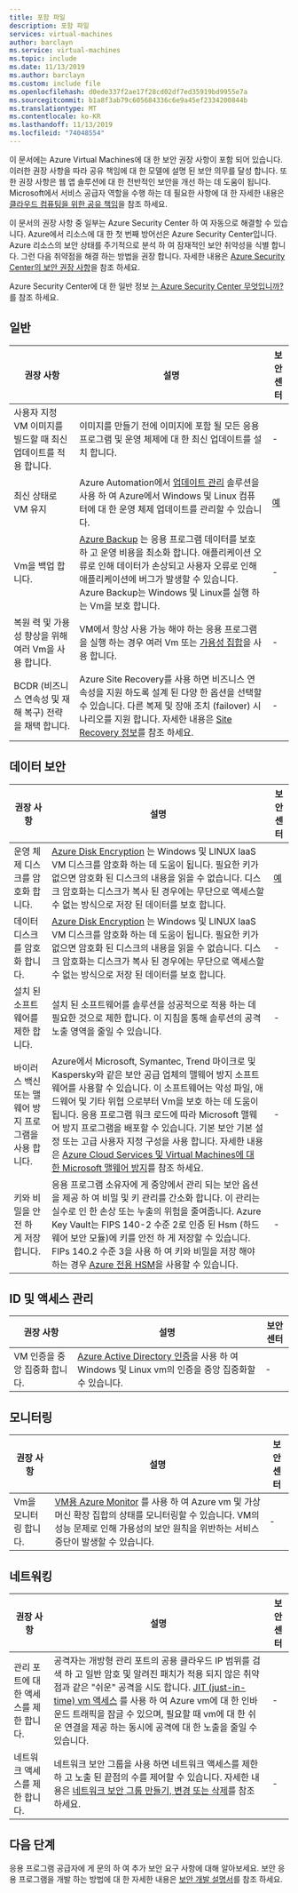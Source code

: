 ```yaml
---
title: 포함 파일
description: 포함 파일
services: virtual-machines
author: barclayn
ms.service: virtual-machines
ms.topic: include
ms.date: 11/13/2019
ms.author: barclayn
ms.custom: include file
ms.openlocfilehash: d0ede337f2ae17f28cd02df7ed35919bd9955e7a
ms.sourcegitcommit: b1a8f3ab79c605684336c6e9a45ef2334200844b
ms.translationtype: MT
ms.contentlocale: ko-KR
ms.lasthandoff: 11/13/2019
ms.locfileid: "74048554"
---
```

이 문서에는 Azure Virtual Machines에 대 한 보안 권장 사항이 포함 되어 있습니다. 이러한 권장 사항을 따라 공유 책임에 대 한 모델에 설명 된 보안 의무를 달성 합니다. 또한 권장 사항은 웹 앱 솔루션에 대 한 전반적인 보안을 개선 하는 데 도움이 됩니다. Microsoft에서 서비스 공급자 역할을 수행 하는 데 필요한 사항에 대 한 자세한 내용은 [클라우드 컴퓨팅을 위한 공유 책임](https://gallery.technet.microsoft.com/Shared-Responsibilities-81d0ff91)을 참조 하세요.

이 문서의 권장 사항 중 일부는 Azure Security Center 하 여 자동으로 해결할 수 있습니다. Azure에서 리소스에 대 한 첫 번째 방어선은 Azure Security Center입니다. Azure 리소스의 보안 상태를 주기적으로 분석 하 여 잠재적인 보안 취약성을 식별 합니다. 그런 다음 취약점을 해결 하는 방법을 권장 합니다. 자세한 내용은 [Azure Security Center의 보안 권장 사항](../articles/security-center/security-center-recommendations.md)을 참조 하세요.

Azure Security Center에 대 한 일반 정보 [는 Azure Security Center 무엇입니까?](../articles/security-center/security-center-intro.md)를 참조 하세요.

## <a name="general"></a>일반

| 권장 사항 | 설명 | 보안 센터 |
|-|----|--|
| 사용자 지정 VM 이미지를 빌드할 때 최신 업데이트를 적용 합니다. | 이미지를 만들기 전에 이미지에 포함 될 모든 응용 프로그램 및 운영 체제에 대 한 최신 업데이트를 설치 합니다.  | - |
| 최신 상태로 VM 유지 | Azure Automation에서 [업데이트 관리](../articles/automation/automation-update-management.md) 솔루션을 사용 하 여 Azure에서 Windows 및 Linux 컴퓨터에 대 한 운영 체제 업데이트를 관리할 수 있습니다. | [예](../articles/security-center/security-center-apply-system-updates.md) |
| Vm을 백업 합니다. | [Azure Backup](../articles/backup/backup-overview.md) 는 응용 프로그램 데이터를 보호 하 고 운영 비용을 최소화 합니다. 애플리케이션 오류로 인해 데이터가 손상되고 사용자 오류로 인해 애플리케이션에 버그가 발생할 수 있습니다. Azure Backup는 Windows 및 Linux를 실행 하는 Vm을 보호 합니다. | - |
| 복원 력 및 가용성 향상을 위해 여러 Vm을 사용 합니다. | VM에서 항상 사용 가능 해야 하는 응용 프로그램을 실행 하는 경우 여러 Vm 또는 [가용성 집합](../articles/virtual-machines/windows/manage-availability.md)을 사용 합니다. | - |
| BCDR (비즈니스 연속성 및 재해 복구) 전략을 채택 합니다. | Azure Site Recovery를 사용 하면 비즈니스 연속성을 지원 하도록 설계 된 다양 한 옵션을 선택할 수 있습니다. 다른 복제 및 장애 조치 (failover) 시나리오를 지원 합니다. 자세한 내용은 [Site Recovery 정보](../articles/site-recovery/site-recovery-overview.md)를 참조 하세요. | - |

## <a name="data-security"></a>데이터 보안

| 권장 사항 | 설명 | 보안 센터 |
|-|----|--|
| 운영 체제 디스크를 암호화 합니다. | [Azure Disk Encryption](../articles/security/azure-security-disk-encryption-overview.md) 는 Windows 및 LINUX IaaS VM 디스크를 암호화 하는 데 도움이 됩니다. 필요한 키가 없으면 암호화 된 디스크의 내용을 읽을 수 없습니다. 디스크 암호화는 디스크가 복사 된 경우에는 무단으로 액세스할 수 없는 방식으로 저장 된 데이터를 보호 합니다.| [예](../articles/security-center/security-center-apply-disk-encryption.md) |
| 데이터 디스크를 암호화 합니다. | [Azure Disk Encryption](../articles/security/azure-security-disk-encryption-overview.md) 는 Windows 및 LINUX IaaS VM 디스크를 암호화 하는 데 도움이 됩니다. 필요한 키가 없으면 암호화 된 디스크의 내용을 읽을 수 없습니다. 디스크 암호화는 디스크가 복사 된 경우에는 무단으로 액세스할 수 없는 방식으로 저장 된 데이터를 보호 합니다.| -  |
| 설치 된 소프트웨어를 제한 합니다. | 설치 된 소프트웨어를 솔루션을 성공적으로 적용 하는 데 필요한 것으로 제한 합니다. 이 지침을 통해 솔루션의 공격 노출 영역을 줄일 수 있습니다. | - |
| 바이러스 백신 또는 맬웨어 방지 프로그램을 사용 합니다. | Azure에서 Microsoft, Symantec, Trend 마이크로 및 Kaspersky와 같은 보안 공급 업체의 맬웨어 방지 소프트웨어를 사용할 수 있습니다. 이 소프트웨어는 악성 파일, 애드웨어 및 기타 위협 으로부터 Vm을 보호 하는 데 도움이 됩니다. 응용 프로그램 워크 로드에 따라 Microsoft 맬웨어 방지 프로그램을 배포할 수 있습니다. 기본 보안 기본 설정 또는 고급 사용자 지정 구성을 사용 합니다. 자세한 내용은 [Azure Cloud Services 및 Virtual Machines에 대 한 Microsoft 맬웨어 방지](../articles/security/azure-security-antimalware.md)를 참조 하세요. | - |
| 키와 비밀을 안전 하 게 저장 합니다. | 응용 프로그램 소유자에 게 중앙에서 관리 되는 보안 옵션을 제공 하 여 비밀 및 키 관리를 간소화 합니다. 이 관리는 실수로 인 한 손상 또는 누출의 위험을 줄여줍니다. Azure Key Vault는 FIPS 140-2 수준 2로 인증 된 Hsm (하드웨어 보안 모듈)에 키를 안전 하 게 저장할 수 있습니다. FIPs 140.2 수준 3을 사용 하 여 키와 비밀을 저장 해야 하는 경우 [Azure 전용 HSM](../articles/dedicated-hsm/overview.md)을 사용할 수 있습니다. | - |

## <a name="identity-and-access-management"></a>ID 및 액세스 관리 

| 권장 사항 | 설명 | 보안 센터 |
|-|----|--|
| VM 인증을 중앙 집중화 합니다. | [Azure Active Directory 인증](../articles/active-directory/develop/authentication-scenarios.md)을 사용 하 여 Windows 및 Linux vm의 인증을 중앙 집중화할 수 있습니다. | - |

## <a name="monitoring"></a>모니터링

| 권장 사항 | 설명 | 보안 센터 |
|-|----|--|
| Vm을 모니터링 합니다. | [VM용 Azure Monitor](../articles/azure-monitor/insights/vminsights-overview.md) 를 사용 하 여 Azure vm 및 가상 머신 확장 집합의 상태를 모니터링할 수 있습니다. VM의 성능 문제로 인해 가용성의 보안 원칙을 위반하는 서비스 중단이 발생할 수 있습니다. | - |

## <a name="networking"></a>네트워킹

| 권장 사항 | 설명 | 보안 센터 |
|-|----|--|
| 관리 포트에 대 한 액세스를 제한 합니다. | 공격자는 개방형 관리 포트의 공용 클라우드 IP 범위를 검색 하 고 일반 암호 및 알려진 패치가 적용 되지 않은 취약점과 같은 "쉬운" 공격을 시도 합니다. [JIT (just-in-time) vm 액세스](../articles/security-center/security-center-just-in-time.md) 를 사용 하 여 Azure vm에 대 한 인바운드 트래픽을 잠글 수 있으며, 필요할 때 vm에 대 한 쉬운 연결을 제공 하는 동시에 공격에 대 한 노출을 줄일 수 있습니다. | - |
| 네트워크 액세스를 제한 합니다. | 네트워크 보안 그룹을 사용 하면 네트워크 액세스를 제한 하 고 노출 된 끝점의 수를 제어할 수 있습니다. 자세한 내용은 [네트워크 보안 그룹 만들기, 변경 또는 삭제](../articles/virtual-network/manage-network-security-group.md)를 참조 하세요. | - |

## <a name="next-steps"></a>다음 단계

응용 프로그램 공급자에 게 문의 하 여 추가 보안 요구 사항에 대해 알아보세요. 보안 응용 프로그램을 개발 하는 방법에 대 한 자세한 내용은 [보안 개발 설명서](../articles/security/fundamentals/abstract-develop-secure-apps.md)를 참조 하세요.

